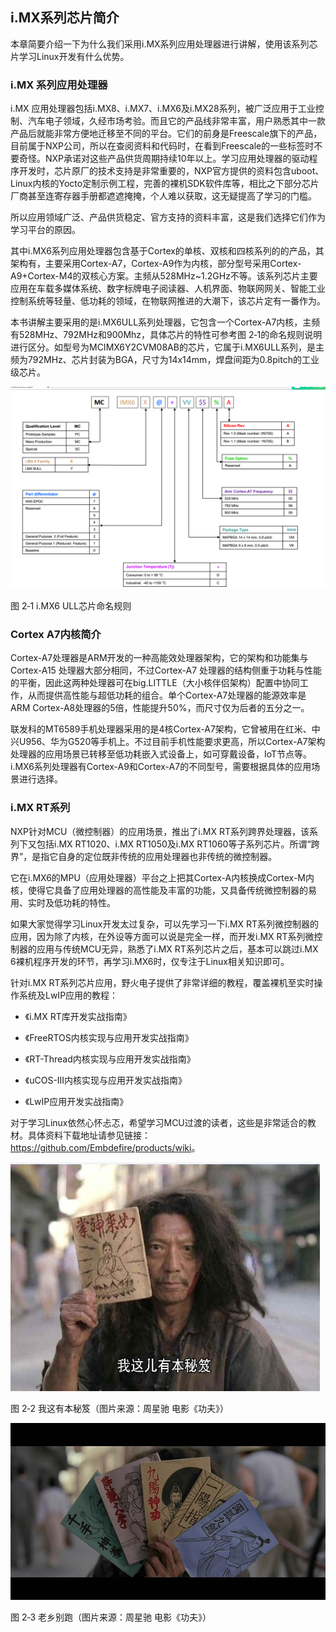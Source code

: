 
[](i.mx_serials)

i.MX系列芯片简介
----------------

本章简要介绍一下为什么我们采用i.MX系列应用处理器进行讲解，使用该系列芯片学习Linux开发有什么优势。

### i.MX 系列应用处理器

i.MX
应用处理器包括i.MX8、i.MX7、i.MX6及i.MX28系列，被广泛应用于工业控制、汽车电子领域，久经市场考验。而且它的产品线非常丰富，用户熟悉其中一款产品后就能非常方便地迁移至不同的平台。它们的前身是Freescale旗下的产品，目前属于NXP公司，所以在查阅资料和代码时，在看到Freescale的一些标签时不要奇怪。NXP承诺对这些产品供货周期持续10年以上。学习应用处理器的驱动程序开发时，芯片原厂的技术支持是非常重要的，NXP官方提供的资料包含uboot、Linux内核的Yocto定制示例工程，完善的裸机SDK软件库等，相比之下部分芯片厂商甚至连寄存器手册都遮遮掩掩，个人难以获取，这无疑提高了学习的门槛。

所以应用领域广泛、产品供货稳定、官方支持的资料丰富，这是我们选择它们作为学习平台的原因。

其中i.MX6系列应用处理器包含基于Cortex的单核、双核和四核系列的的产品，其架构有，主要采用Cortex-A7，Cortex-A9作为内核，部分型号采用Cortex-A9+Cortex-M4的双核心方案。主频从528MHz\~1.2GHz不等。该系列芯片主要应用在车载多媒体系统、数字标牌电子阅读器、人机界面、物联网网关、智能工业控制系统等轻量、低功耗的领域，在物联网推进的大潮下，该芯片定有一番作为。

本书讲解主要采用的是i.MX6ULL系列处理器，它包含一个Cortex-A7内核，主频有528MHz、792MHz和900Mhz，具体芯片的特性可参考图
2‑1的命名规则说明进行区分。如型号为MCIMX6Y2CVM08AB的芯片，它属于i.MX6ULL系列，是主频为792MHz、芯片封装为BGA，尺寸为14x14mm，焊盘间距为0.8pitch的工业级芯片。

![](media/bae2b48439856d14a6a3d62f2ec88a0b.png)

图 2‑1 i.MX6 ULL芯片命名规则

### Cortex A7内核简介

Cortex-A7处理器是ARM开发的一种高能效处理器架构，它的架构和功能集与Cortex-A15
处理器大部分相同，不过Cortex-A7
处理器的结构侧重于功耗与性能的平衡，因此这两种处理器可在big.LITTLE（大小核伴侣架构）配置中协同工作，从而提供高性能与超低功耗的组合。单个Cortex-A7处理器的能源效率是ARM
Cortex-A8处理器的5倍，性能提升50%，而尺寸仅为后者的五分之一。

联发科的MT6589手机处理器采用的是4核Cortex-A7架构，它曾被用在红米、中兴U956、华为G520等手机上。不过目前手机性能要求更高，所以Cortex-A7架构处理器的应用场景已转移至低功耗嵌入式设备上，如可穿戴设备，IoT节点等。i.MX6系列处理器有Cortex-A9和Cortex-A7的不同型号，需要根据具体的应用场景进行选择。

### i.MX RT系列

NXP针对MCU（微控制器）的应用场景，推出了i.MX
RT系列跨界处理器，该系列下又包括i.MX RT1020、i.MX RT1050及i.MX
RT1060等子系列芯片。所谓“跨界”，是指它自身的定位既非传统的应用处理器也非传统的微控制器。

它在i.MX6的MPU（应用处理器）平台之上把其Cortex-A内核换成Cortex-M内核，使得它具备了应用处理器的高性能及丰富的功能，又具备传统微控制器的易用、实时及低功耗的特性。

如果大家觉得学习Linux开发太过复杂，可以先学习一下i.MX
RT系列微控制器的应用，因为除了内核，在外设等方面可以说是完全一样，而开发i.MX
RT系列微控制器的应用与传统MCU无异，熟悉了i.MX RT系列芯片之后，基本可以跳过i.MX
6裸机程序开发的环节，再学习i.MX6时，仅专注于Linux相关知识即可。

针对i.MX
RT系列芯片应用，野火电子提供了非常详细的教程，覆盖裸机至实时操作系统及LwIP应用的教程：

-   《i.MX RT库开发实战指南》

-   《FreeRTOS内核实现与应用开发实战指南》

-   《RT-Thread内核实现与应用开发实战指南》

-   《uCOS-III内核实现与应用开发实战指南》

-   《LwIP应用开发实战指南》

对于学习Linux依然心怀忐忑，希望学习MCU过渡的读者，这些是非常适合的教材。具体资料下载地址请参见链接：<https://github.com/Embdefire/products/wiki>。

![](media/70c9033b653e29fe1f10bd3a3733f48f.jpg)

图 2‑2 我这有本秘笈（图片来源：周星驰 电影《功夫》）

![](media/b6f3ea98e317399ecfc37667f227405f.jpg)

图 2‑3 老乡别跑（图片来源：周星驰 电影《功夫》）
